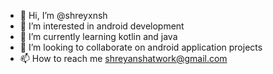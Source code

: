 - 👋 Hi, I’m @shreyxnsh
- 👀 I’m interested in android development
- 🌱 I’m currently learning kotlin and java
- 💞️ I’m looking to collaborate on android application projects
- 📫 How to reach me shreyanshatwork@gmail.com

<!---
shreyxnsh/shreyxnsh is a ✨ special ✨ repository because its `README.md` (this file) appears on your GitHub profile.
You can click the Preview link to take a look at your changes.
--->
